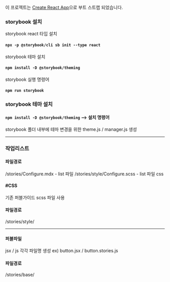 이 프로젝트는 [Create React App](https://github.com/facebook/create-react-app)으로 부트 스트랩 되었습니다.

### storybook 설치

storybook react 타입 설치
#### `npx -p @storybook/cli sb init --type react`

storybook 테마 설치
#### `npm install -D @storybook/theming`

storybook 실행 명령어
#### `npm run storybook`

### storybook 테마 설치
#### `npm install -D @storybook/theming` --> 설치 명령어

storybook 폴더 내부에 테마 변경을 위한 
theme.js / manager.js 생성

------------------------------------------------------------------------------------------------------------------------------

### 작업리스트 

#### 파일경로
/stories/Configure.mdx - list 파일
/stories/style/Configure.scss - list 파일 css

#### #CSS
기존 퍼블가이드 scss 파일 사용

#### 파일경로
/stories/style/

------------------------------------------------------------------------------------------------------------------------------

#### 퍼블파일
jsx / js 각각 파일명 생성
ex) button.jsx / button.stories.js

#### 파일경로
/stories/base/






